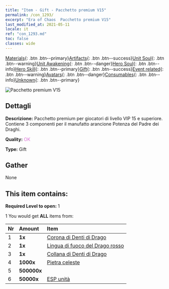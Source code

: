 ```yaml
---
title: "Item - Gift - Pacchetto premium V15"
permalink: /con_1293/
excerpt: "Era of Chaos  Pacchetto premium V15"
last_modified_at: 2021-05-11
locale: it
ref: "con_1293.md"
toc: false
classes: wide
---
```

 [Materials](/ItemsIT/){: .btn .btn--primary}[Artifacts](/ItemsIT/Artifacts/){: .btn .btn--success}[Unit Soul](/ItemsIT/UnitSoul/){: .btn .btn--warning}[Unit Awakening](/ItemsIT/UnitAwakening/){: .btn .btn--danger}[Hero Soul](/ItemsIT/HeroSoul/){: .btn .btn--info}[Hero Skill](/ItemsIT/HeroSkill/){: .btn .btn--primary}[Gift](/ItemsIT/Gift/){: .btn .btn--success}[Event related](/ItemsIT/Events/){: .btn .btn--warning}[Avatars](/ItemsIT/Avatars/){: .btn .btn--danger}[Consumables](/ItemsIT/Consumables/){: .btn .btn--info}[Unknown](/ItemsIT/Unknown/){: .btn .btn--primary}

 ![Pacchetto premium V15](/images/t/i_905015.png)

## Dettagli
 **Descrizione:** Pacchetto premium per giocatori di livello VIP 15 e superiore. Contiene 3 componenti per il manufatto arancione Potenza del Padre dei Draghi.

 **Quality:** <span style="color: #DA70D6">OK</span>

 **Type:** Gift

## Gather

  None

## This item contains:

 **Required Level to open:** 1

 1 You would get **ALL** items  from:

  | Nr | Amount |     Item    |
  |:---|:-------|:------------|
  | 1 |  **1x** | [Corona di Denti di Drago](/ItemsIT/art_147/) |  | 
  | 2 |  **1x** | [Lingua di fuoco del Drago rosso](/ItemsIT/art_146/) |  | 
  | 3 |  **1x** | [Collana di Denti di Drago](/ItemsIT/art_149/) |  | 
  | 4 |  **1000x** | [Pietra celeste](/ItemsIT/art_188/) |  | 
  | 5 |  **500000x** | <i class="fas fa-coins"/> |  | 
  | 6 |  **50000x** | [ESP unità](/ItemsIT/con_902/) |  | 
